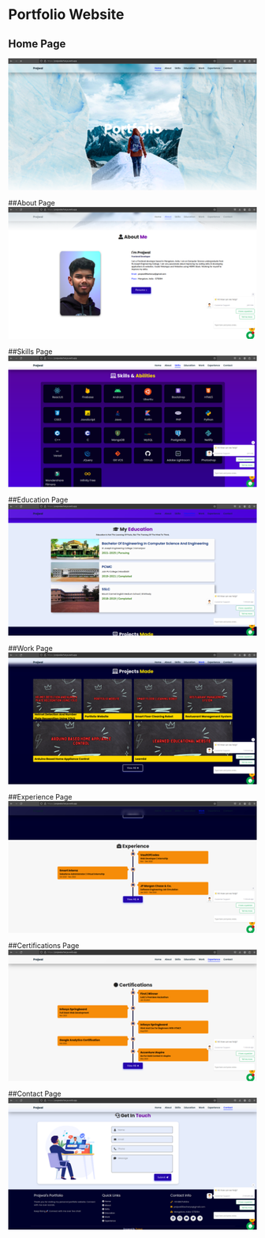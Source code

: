 # Portfolio Website

## Home Page
![Home page](images/1.png)

##About Page
![About page](images/2.png)

##Skills Page
![Skills page](images/3.png)

##Education Page
![Education page](images/4.png)

##Work Page
![Work page](images/5.png)

##Experience Page
![Experience page](images/6.png)

##Certifications Page
![Certifications page](images/7.png)

##Contact Page
![Contact page](images/8.png)

